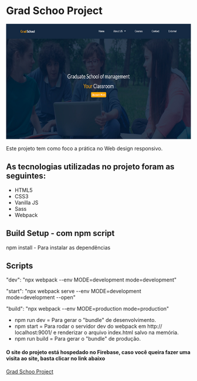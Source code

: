 # Grad Schoo Project

![Site Grad Schoo Project](https://github.com/ArturdaSilvaRezende/Grad-School-Project/blob/master/desktop.jpg)

Este projeto tem como foco a prática no Web design responsivo.

## As tecnologias utilizadas no projeto foram as seguintes:

* HTML5
* CSS3
* Vanilla JS
* Sass
* Webpack

## Build Setup - com npm script

npm install - Para instalar as dependências

## Scripts

"dev": "npx webpack --env MODE=development mode=development"

"start": "npx webpack serve --env MODE=development mode=development --open"

"build": "npx webpack --env MODE=production mode=production"

* npm run dev = Para gerar o "bundle" de desenvolvimento.
* npm start = Para rodar o servidor dev do webpack em http:// localhost:9001/ e renderizar o arquivo index.html salvo na memória.
* npm run build = Para gerar o "bundle" de produção.

#### O site do projeto está hospedado no Firebase, caso você queira fazer uma visita ao site, basta clicar no link abaixo

<a href="https://projeto-grad-school.web.app/" target="_blank">Grad Schoo Project</a>
